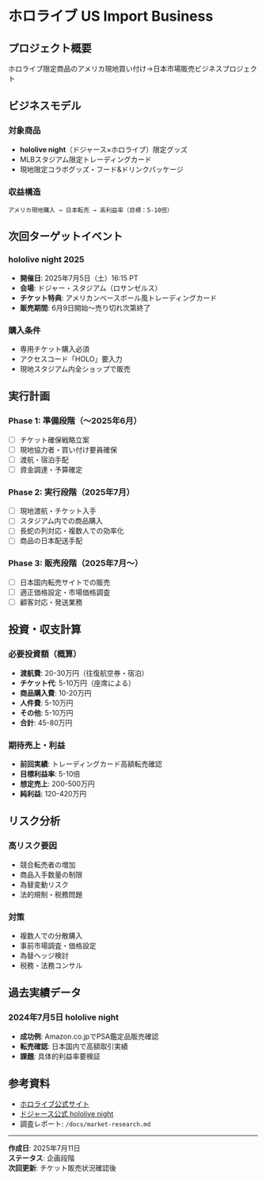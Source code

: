 # ホロライブ US Import Business

## プロジェクト概要

ホロライブ限定商品のアメリカ現地買い付け→日本市場販売ビジネスプロジェクト

## ビジネスモデル

### 対象商品
- **hololive night**（ドジャース×ホロライブ）限定グッズ
- MLBスタジアム限定トレーディングカード
- 現地限定コラボグッズ・フード&ドリンクパッケージ

### 収益構造
```
アメリカ現地購入 → 日本転売 → 高利益率（目標：5-10倍）
```

## 次回ターゲットイベント

### hololive night 2025
- **開催日**: 2025年7月5日（土）16:15 PT
- **会場**: ドジャー・スタジアム（ロサンゼルス）
- **チケット特典**: アメリカンベースボール風トレーディングカード
- **販売期間**: 6月9日開始〜売り切れ次第終了

### 購入条件
- 専用チケット購入必須
- アクセスコード「HOLO」要入力
- 現地スタジアム内全ショップで販売

## 実行計画

### Phase 1: 準備段階（〜2025年6月）
- [ ] チケット確保戦略立案
- [ ] 現地協力者・買い付け要員確保
- [ ] 渡航・宿泊手配
- [ ] 資金調達・予算確定

### Phase 2: 実行段階（2025年7月）
- [ ] 現地渡航・チケット入手
- [ ] スタジアム内での商品購入
- [ ] 長蛇の列対応・複数人での効率化
- [ ] 商品の日本配送手配

### Phase 3: 販売段階（2025年7月〜）
- [ ] 日本国内転売サイトでの販売
- [ ] 適正価格設定・市場価格調査
- [ ] 顧客対応・発送業務

## 投資・収支計算

### 必要投資額（概算）
- **渡航費**: 20-30万円（往復航空券・宿泊）
- **チケット代**: 5-10万円（座席による）
- **商品購入費**: 10-20万円
- **人件費**: 5-10万円
- **その他**: 5-10万円
- **合計**: 45-80万円

### 期待売上・利益
- **前回実績**: トレーディングカード高額転売確認
- **目標利益率**: 5-10倍
- **想定売上**: 200-500万円
- **純利益**: 120-420万円

## リスク分析

### 高リスク要因
- 競合転売者の増加
- 商品入手数量の制限
- 為替変動リスク
- 法的規制・税務問題

### 対策
- 複数人での分散購入
- 事前市場調査・価格設定
- 為替ヘッジ検討
- 税務・法務コンサル

## 過去実績データ

### 2024年7月5日 hololive night
- **成功例**: Amazon.co.jpでPSA鑑定品販売確認
- **転売確認**: 日本国内で高額取引実績
- **課題**: 具体的利益率要検証

## 参考資料

- [ホロライブ公式サイト](https://hololive.hololivepro.com/)
- [ドジャース公式 hololive night](https://www.mlb.com/dodgers/tickets/specials/hololive)
- 調査レポート: `/docs/market-research.md`

---

**作成日**: 2025年7月11日  
**ステータス**: 企画段階  
**次回更新**: チケット販売状況確認後
